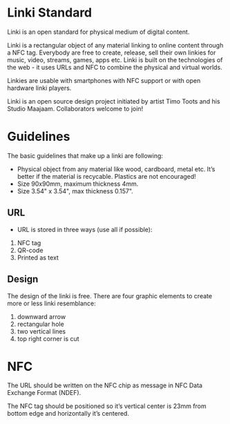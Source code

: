 # Linki Standard

Linki is an open standard for physical medium of digital content.

Linki is a rectangular object of any material linking to online content through a NFC tag. Everybody are free to create, release, sell their own linkies for music, video, streams, games, apps etc. Linki is built on the technologies of the web - it uses URLs and NFC to combine the physical and virtual worlds.

Linkies are usable with smartphones with NFC support or with open hardware linki players. 

Linki is an open source design project initiated by artist Timo Toots and his Studio Maajaam. Collaborators welcome to join!

# Guidelines

The basic guidelines that make up a linki are following:
* Physical object from any material like wood, cardboard, metal etc. It’s better if the material is recycable. Plastics are not encouraged!
* Size 90x90mm, maximum thickness 4mm.
* Size 3.54" x 3.54", max thickness 0.157".

## URL
* URL is stored in three ways (use all if possible):        
1. NFC tag        
2. QR-code        
3. Printed as text

## Design
The design of the linki is free. There are four graphic elements to create more or less linki resemblance:
1. downward arrow
2. rectangular hole
3. two vertical lines
4. top right corner is cut


# NFC

The URL should be written on the NFC chip as message in NFC Data Exchange Format (NDEF).

The NFC tag should be positioned so it’s vertical center is 23mm from bottom edge and horizontally it’s centered.
